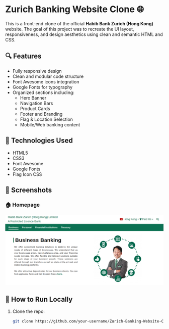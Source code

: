 # Zurich Banking Website Clone 🌐

This is a front-end clone of the official **Habib Bank Zurich (Hong Kong)** website. The goal of this project was to recreate the UI layout, responsiveness, and design aesthetics using clean and semantic HTML and CSS.

## 🔍 Features

- Fully responsive design
- Clean and modular code structure
- Font Awesome icons integration
- Google Fonts for typography
- Organized sections including:
  - Hero Banner
  - Navigation Bars
  - Product Cards
  - Footer and Branding
  - Flag & Location Selection
  - Mobile/Web banking content

## 📂 Technologies Used

- HTML5
- CSS3
- Font Awesome
- Google Fonts
- Flag Icon CSS

## 📸 Screenshots

### 🏠 Homepage
![Homepage](hb-1.png)


## 🚀 How to Run Locally

1. Clone the repo:
   ```bash
   git clone https://github.com/your-username/Zurich-Banking-Website-Clone.git
